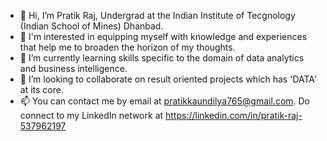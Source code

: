 - 👋 Hi, I’m Pratik Raj, Undergrad at the Indian Institute of Tecgnology (Indian School of Mines) Dhanbad.
- 👀 I'm interested in equipping myself with knowledge and experiences that help me to broaden the horizon of my thoughts.
- 🌱 I’m currently learning skills specific to the domain of data analytics and business intelligence.
- 💞️ I’m looking to collaborate on result oriented projects which has 'DATA' at its core.
- 📫 You can contact me by email at pratikkaundilya765@gmail.com. Do connect to my LinkedIn network at https://linkedin.com/in/pratik-raj-537962197

<!---
kaundilya3825/kaundilya3825 is a ✨ special ✨ repository because its `README.md` (this file) appears on your GitHub profile.
You can click the Preview link to take a look at your changes.
--->

